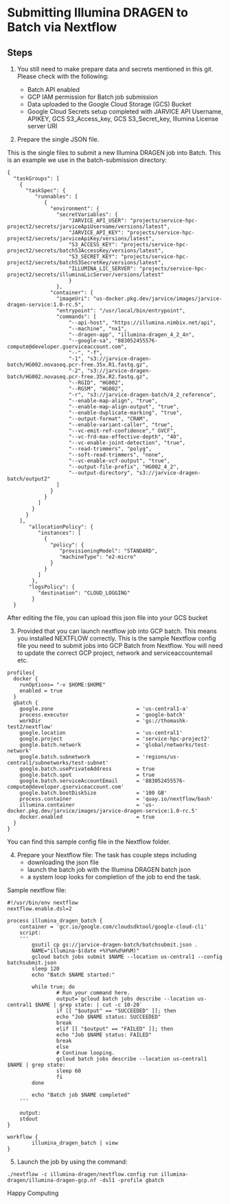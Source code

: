 # Submitting Illumina DRAGEN to Batch via Nextflow

## Steps

1. You still need to make prepare data and secrets mentioned in this git. Please check with the following:
	
	- Batch API enabled
	- GCP IAM permission for Batch job submission
	- Data uploaded to the Google Cloud Storage (GCS) Bucket
	- Google Cloud Secrets setup completed with JARVICE API Username, APIKEY, GCS S3_Access_key, GCS S3_Secret_key, Illumina License server URI

2. Prepare the single JSON file. 

This is the single files to submit a new Illumina DRAGEN job into Batch.  This is an example we use in the batch-submission directory:
```
{
  "taskGroups": [
    {
      "taskSpec": {
         "runnables": [
			{
              "environment": {
            	"secretVariables": {
                	"JARVICE_API_USER": "projects/service-hpc-project2/secrets/jarviceApiUsername/versions/latest",
                    "JARVICE_API_KEY": "projects/service-hpc-project2/secrets/jarviceApiKey/versions/latest",
                    "S3_ACCESS_KEY": "projects/service-hpc-project2/secrets/batchS3AccessKey/versions/latest",
                    "S3_SECRET_KEY": "projects/service-hpc-project2/secrets/batchS3SecretKey/versions/latest",
                    "ILLUMINA_LIC_SERVER": "projects/service-hpc-project2/secrets/illuminaLicServer/versions/latest"
              		}
            	},          
           	  "container": {
        		"imageUri": "us-docker.pkg.dev/jarvice/images/jarvice-dragen-service:1.0-rc.5",
              	"entrypoint": "/usr/local/bin/entrypoint",
              	"commands": [
                	"--api-host", "https://illumina.nimbix.net/api",
                	"--machine", "nx1",
                	"--dragen-app", "illumina-dragen_4_2_4n",
					"--google-sa", "883052455576-compute@developer.gserviceaccount.com",
					"--", "-f",
					"-1", "s3://jarvice-dragen-batch/HG002.novaseq.pcr-free.35x.R1.fastq.gz",
					"-2", "s3://jarvice-dragen-batch/HG002.novaseq.pcr-free.35x.R2.fastq.gz",
					"--RGID", "HG002",
					"--RGSM", "HG002",
					"-r", "s3://jarvice-dragen-batch/4_2_reference",
					"--enable-map-align", "true",
					"--enable-map-align-output", "true",
					"--enable-duplicate-marking", "true",
					"--output-format", "CRAM",
					"--enable-variant-caller", "true",
					"--vc-emit-ref-confidence"," GVCF",
					"--vc-frd-max-effective-depth", "40",
					"--vc-enable-joint-detection", "true",
					"--read-trimmers", "polyg",
					"--soft-read-trimmers", "none",
					"--vc-enable-vcf-output", "true",
					"--output-file-prefix", "HG002_4_2",
					"--output-directory", "s3://jarvice-dragen-batch/output2"
				]
			  }
            }
          ]
        }
      }
    ],     
       "allocationPolicy": {
          "instances": [
            {
              "policy": {
                 "provisioningModel": "STANDARD",
                 "machineType": "e2-micro"
              }
            } 
          ]
        },
       "logsPolicy": {
          "destination": "CLOUD_LOGGING"
        }
  }
  ```
  
  After editing the file, you can upload this json file into your GCS bucket
  
3. Provided that you can launch nextflow job into GCP batch. This means you installed NEXTFLOW correctly. 
   This is the sample Nextflow config file you need to submit jobs into GCP Batch from Nextflow. You will need to update the correct GCP project, network and serviceaccountemail etc. 

```
profiles{
  docker {
    runOptions= "-v $HOME:$HOME"
    enabled = true
  }
  gbatch {
    google.zone                           = 'us-central1-a'
    process.executor                      = 'google-batch'
    workDir                               = 'gs://thomashk-test2/nextflow'
    google.location                       = 'us-central1'
    google.project                        = 'service-hpc-project2'
    google.batch.network                  = 'global/networks/test-network'
    google.batch.subnetwork               = 'regions/us-central1/subnetworks/test-subnet'
    google.batch.usePrivateAddress        = true
    google.batch.spot                     = true
    google.batch.serviceAccountEmail      = '883052455576-compute@developer.gserviceaccount.com'
    google.batch.bootDiskSize             = '100 GB'
    process.container                     = 'quay.io/nextflow/bash'
    illumina.container                    = 'us-docker.pkg.dev/jarvice/images/jarvice-dragen-service:1.0-rc.5'
    docker.enabled                        = true
  }
}
```
You can find this sample config file in the Nextflow folder.

4. Prepare your Nextflow file:
The task has couple steps including
	- downloading the json file
	- launch the batch job with the Illumina DRAGEN batch json
	- a system loop looks for completion of the job to end the task.

Sample nextflow file: 
	
```
#!/usr/bin/env nextflow
nextflow.enable.dsl=2

process illumina_dragen_batch {
    container = 'gcr.io/google.com/cloudsdktool/google-cloud-cli'
    script:
    '''
        gsutil cp gs://jarvice-dragen-batch/batchsubmit.json .
        NAME="illumina-$(date +%Y%m%d%H%M)"
        gcloud batch jobs submit $NAME --location us-central1 --config batchsubmit.json
        sleep 120
        echo "Batch $NAME started:"

        while true; do
                # Run your command here.
                output=`gcloud batch jobs describe --location us-central1 $NAME | grep state: | cut -c 10-20`
                if [[ "$output" == "SUCCEEDED" ]]; then
                echo "Job $NAME status: SUCCEEDED"
                break
                elif [[ "$output" == "FAILED" ]]; then
                echo "Job $NAME status: FAILED"
                break
                else
                # Continue looping.
                gcloud batch jobs describe --location us-central1 $NAME | grep state:
                sleep 60
                fi
        done

        echo "Batch job $NAME completed"
    '''

    output:
    stdout
}

workflow {
        illumina_dragen_batch | view
}
```

5. Launch the job by using the command:

`./nextflow -c illumina-dragen/nextflow.config run illumina-dragen/illumina-dragen-gcp.nf -dsl1 -profile gbatch`

Happy Computing
